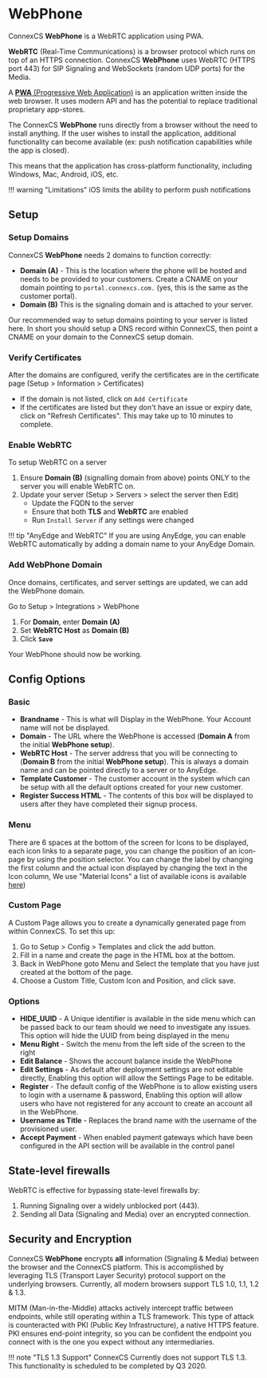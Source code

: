 # WebPhone

ConnexCS **WebPhone** is a WebRTC application using PWA. 

**WebRTC** (Real-Time Communications) is a browser protocol which runs on top of an HTTPS connection. ConnexCS **WebPhone** uses WebRTC (HTTPS port 443) for SIP Signaling and WebSockets (random UDP ports) for the Media.

A [**PWA** (Progressive Web Application)](https://en.wikipedia.org/wiki/Progressive_web_application) is an application written inside the web browser. It uses modern API and has the potential to replace traditional proprietary app-stores.

The ConnexCS **WebPhone** runs directly from a browser without the need to install anything. If the user wishes to install the application, additional functionality can become available (ex: push notification capabilities while the app is closed).

This means that the application has cross-platform functionality, including Windows, Mac, Android, iOS, etc.

  
!!! warning "Limitations"
    iOS limits the ability to perform push notifications

## Setup

### Setup Domains

ConnexCS **WebPhone** needs 2 domains to function correctly:
* **Domain (A)** - This is the location where the phone will be hosted and needs to be provided to your customers. Create a CNAME on your domain pointing to `portal.connexcs.com.` (yes, this is the same as the customer portal).
* **Domain (B)** This is the signaling domain and is attached to your server. 

Our recommended way to setup domains pointing to your server is listed here. In short you should setup a DNS record within ConnexCS, then point a CNAME on your domain to the ConnexCS setup domain.

### Verify Certificates

After the domains are configured, verify the certificates are in the certificate page (Setup > Information > Certificates)
* If the domain is not listed, click on `Add Certificate`
* If the certificates are listed but they don't have an issue or expiry date, click on "Refresh Certificates". This may take up to 10 minutes to complete.

### Enable WebRTC

To setup WebRTC on a server

1. Ensure **Domain (B)** (signalling domain from above) points ONLY to the server you will enable WebRTC on. 
2. Update your server (Setup > Servers > select the server then Edit)
   * Update the FQDN to the server
   * Ensure that both **TLS** and **WebRTC** are enabled
   * Run `Install Server` if any settings were changed

!!! tip "AnyEdge and WebRTC"
    If you are using AnyEdge, you can enable WebRTC automatically by adding a domain name to your AnyEdge Domain.

### Add WebPhone Domain

Once domains, certificates, and server settings are updated, we can add the WebPhone domain. 

Go to Setup > Integrations > WebPhone
1. For **Domain**, enter **Domain (A)** 
2. Set **WebRTC Host** as **Domain (B)**
3. Click **`Save`**

Your WebPhone should now be working. 

## Config Options

### Basic

* **Brandname** - This is what will Display in the WebPhone. Your Account name will not be displayed.
* **Domain** - The URL where the WebPhone is accessed (**Domain A** from the initial **WebPhone setup**).
* **WebRTC Host** - The server address that you will be connecting to (**Domain B** from the initial **WebPhone setup**). This is always a domain name and can be pointed directly to a server or to AnyEdge.
* **Template Customer** - The customer account in the system which can be setup with all the default options created for your new customer.
* **Register Success HTML** - The contents of this box will be displayed to users after they have completed their signup process.

### Menu

There are 6 spaces at the bottom of the screen for Icons to be displayed, each icon links to a separate page, you can change the position of an icon-page by using the position selector. You can change the label by changing the first column and the actual icon displayed by changing the text in the Icon column, We use "Material Icons" a list of available icons is available [here](https://cdn.materialdesignicons.com/5.2.45/))

### Custom Page

A Custom Page allows you to create a dynamically generated page from within ConnexCS. To set this up:

1.  Go to Setup > Config > Templates and click the add button.
2.  Fill in a name and create the page in the HTML box at the bottom.
3.  Back in WebPhone goto Menu and Select the template that you have just created at the bottom of the page.
4.  Choose a Custom Title, Custom Icon and Position, and click save.

  
### Options

* **HIDE\_UUID** - A Unique identifier is available in the side menu which can be passed back to our team should we need to investigate any issues. This option will hide the UUID from being displayed in the menu
* **Menu Right** - Switch the menu from the left side of the screen to the right
* **Edit Balance** - Shows the account balance inside the WebPhone
* **Edit Settings** - As default after deployment settings are not editable directly, Enabling this option will allow the Settings Page to be editable.
* **Register** - The default config of the WebPhone is to allow existing users to login with a username & password, Enabling this option will allow users who have not registered for any account to create an account all in the WebPhone.
* **Username as Title** - Replaces the brand name with the username of the provisioned user.
* **Accept Payment** - When enabled payment gateways which have been configured in the API section will be available in the control panel


## State-level firewalls
WebRTC is effective for bypassing state-level firewalls by:

1. Running Signaling over a widely unblocked port (443).
2. Sending all Data (Signaling and Media) over an encrypted connection.

  

## Security and Encryption
ConnexCS **WebPhone** encrypts **all** information (Signaling & Media) between the browser and the ConnexCS platform. This is accomplished by leveraging TLS (Transport Layer Security) protocol support on the underlying browsers. Currently, all modern browsers support TLS 1.0, 1.1, 1.2 & 1.3.

MITM (Man-in-the-Middle) attacks actively intercept traffic between endpoints, while still operating within a TLS framework. This type of attack is counteracted with PKI (Public Key Infrastructure), a native HTTPS feature. PKI ensures end-point integrity, so you can be confident the endpoint you connect with is the one you expect without any intermediaries.

  
!!! note "TLS 1.3 Support"
    ConnexCS Currently does not support TLS 1.3. This functionality is scheduled to be completed by Q3 2020.
